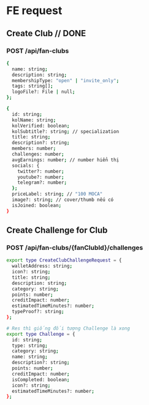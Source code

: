 # FE request

## Create Club // DONE

### POST /api/fan-clubs

```bash
{
  name: string;
  description: string;
  membershipType: "open" | "invite_only";
  tags: string[];
  logoFile?: File | null;
};
```

```bash
{
  id: string;
  kolName: string;
  kolVerified: boolean;
  kolSubtitle?: string; // specialization
  title: string;
  description?: string;
  members: number;
  challenges: number;
  avgEarnings: number; // number hiển thị
  socials: {
    twitter?: number;
    youtube?: number;
    telegram?: number;
  };
  priceLabel: string; // "100 MOCA"
  image?: string; // cover/thumb nếu có
  isJoined: boolean;
}
```

## Create Challenge for Club

### POST /api/fan-clubs/{fanClubId}/challenges

```bash
export type CreateClubChallengeRequest = {
  walletAddress: string;
  icon?: string;
  title: string;
  description: string;
  category: string;
  points: number;
  creditImpact: number;
  estimatedTimeMinutes?: number;
  typeProof?: string;
};
```

```bash
# Res thì giống đối tượng Challenge là xong
export type Challenge = {
  id: string;
  type: string;
  category: string;
  name: string;
  description?: string;
  points: number;
  creditImpact: number;
  isCompleted: boolean;
  icon?: string;
  estimatedTimeMinutes?: number;
};
```

```bash

```
